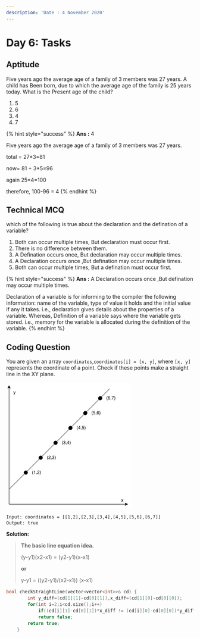 ```yaml
---
description: 'Date : 4 November 2020'
---
```


# Day 6: Tasks

## Aptitude

Five years ago the average age of a family of 3 members was 27 years. A child has Been born, due to which the average age of the family is 25 years today. What is the Present age of the child?

1. 5 
2. 6 
3. 4 
4. 7

{% hint style="success" %}
**Ans :** 4

Five years ago the average age of a family of 3 members was 27 years.

total = 27\*3=81

now= 81 + 3\*5=96

again 25\*4=100

therefore, 100-96 = 4 
{% endhint %}

## Technical MCQ

which of the following is true about the declaration and the defination of a variable?

1. Both can occur multiple times, But declaration must occur first.
2. There is no difference between them.
3. A Defination occurs once, But declaration may occur multiple times.
4. A Declaration occurs once ,But defination may occur multiple times.
5. Both can occur multiple times, But a defination must occur first.

{% hint style="success" %}
**Ans :** A Declaration occurs once ,But defination may occur multiple times.

Declaration of a variable is for informing to the compiler the following information: name of the variable, type of value it holds and the initial value if any it takes. i.e., declaration gives details about the properties of a variable. Whereas, Definition of a variable says where the variable gets stored. i.e., memory for the variable is allocated during the definition of the variable.
{% endhint %}

## Coding Question

You are given an array `coordinates`,`coordinates[i] = [x, y]`, where `[x, y]` represents the coordinate of a point. Check if these points make a straight line in the XY plane.

![](../.gitbook/assets/untitled-diagram-2.jpg)

```text
Input: coordinates = [[1,2],[2,3],[3,4],[4,5],[5,6],[6,7]]
Output: true
```

**Solution:**

> **The basic line equation idea.** 
>
> \(y-y1\)\(x2-x1\) = \(y2-y1\)\(x-x1\) 
>
> **or**
>
>  y-y1 = \(\(y2-y1\)/\(x2-x1\)\) \(x-x1\)



```cpp
bool checkStraightLine(vector<vector<int>>& cd) {
        int y_diff=(cd[1][1]-cd[0][1]),x_diff=(cd[1][0]-cd[0][0]);
        for(int i=2;i<cd.size();i++)
            if((cd[i][1]-cd[0][1])*x_diff != (cd[i][0]-cd[0][0])*y_diff)   
            return false;
        return true;
    }
```

